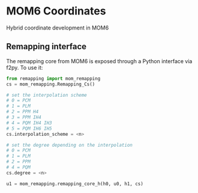 # MOM6 Coordinates

Hybrid coordinate development in MOM6

## Remapping interface
The remapping core from MOM6 is exposed through a Python interface via f2py. To use it:

~~~python
from remapping import mom_remapping
cs = mom_remapping.Remapping_Cs()

# set the interpolation scheme
# 0 = PCM
# 1 = PLM
# 2 = PPM H4
# 3 = PPM IH4
# 4 = PQM IH4 IH3
# 5 = PQM IH6 IH5
cs.interpolation_scheme = <n>

# set the degree depending on the interpolation
# 0 = PCM
# 1 = PLM
# 2 = PPM
# 4 = PQM
cs.degree = <n>

u1 = mom_remapping.remapping_core_h(h0, u0, h1, cs)
~~~